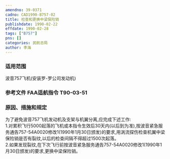 ```yaml
---
amendno: 39-0371  
cadno: CAD1990-B757-02  
title: 检查和更换中梁保险销  
publishdate: 1990-02-22  
effdate: 1990-02-28  
tags: ["B757"]  
pns: []  
categories: 民航总局  
author: 李海  
---
```

  
### 适用范围  
波音757飞机(安装罗-罗公司发动机)  
  
<!--more-->  
### 参考文件    FAA适航指令 T90-03-51  
  
### 原因、措施和规定  
为了避免波音757飞机发动机及支架与机翼分离,应完成下述工作:  
    1.对累积飞行5000起落的飞机或本指令生效后30天内(以后到为准),按波音紧急服务通告757-54A0020修改1(1990年1月30日颁发)的要求,用涡流探伤检查机翼中梁保险销是否有裂纹,以后的检查间隔不得超过1500次起落。  
    2.如果发现裂纹,在下次飞行前按波音紧急服务通告757-54A0020修改1(1990年1月30日颁发)的要求,更换中梁保险销。  
  
